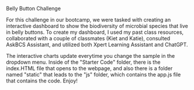 Belly Button Challenge

  For this challenge in our bootcamp, we were tasked with creating an interactive dashboard to show the biodiversity of microbial species that live in belly buttons. To create my dashboard, I used my past class resources, collaborated with a couple of classmates (Kiet and Katie), consulted AskBCS Assistant, and utilized both Xpert Learning Assistant and ChatGPT. 
  
  The interactive charts update everytime you change the sample in the dropdown menu. Inside of the "Starter Code" folder, there is the index.HTML file that opens to the webpage, and also there is a folder named "static" that leads to the "js" folder, which contains the app.js file that contains the code. Enjoy!
